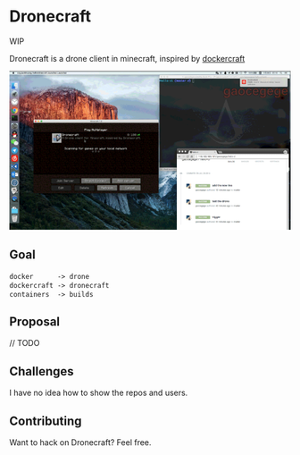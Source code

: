 # Dronecraft

WIP

Dronecraft is a drone client in minecraft, inspired by [dockercraft](https://github.com/docker/dockercraft)

![](./docs/gifs/dronecraft-slow.gif)

## Goal

```
docker      -> drone
dockercraft -> dronecraft
containers  -> builds
```

## Proposal

// TODO

## Challenges

I have no idea how to show the repos and users.

## Contributing

Want to hack on Dronecraft? Feel free.

